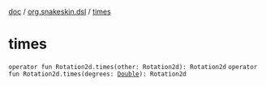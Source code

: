 [doc](../index.md) / [org.snakeskin.dsl](index.md) / [times](./times.md)

# times

`operator fun Rotation2d.times(other: Rotation2d): Rotation2d`
`operator fun Rotation2d.times(degrees: `[`Double`](https://kotlinlang.org/api/latest/jvm/stdlib/kotlin/-double/index.html)`): Rotation2d`